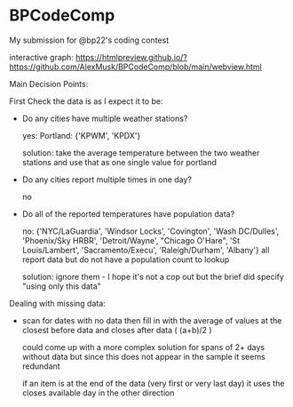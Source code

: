 # BPCodeComp

My submission for @bp22's coding contest

interactive graph: https://htmlpreview.github.io/?https://github.com/AlexMusk/BPCodeComp/blob/main/webview.html

Main Decision Points:

First Check the data is as I expect it to be:
- Do any cities have multiple weather stations?

  yes: Portland: {'KPWM', 'KPDX'}
  
  solution: take the average temperature between the two weather stations and use that as one single value for portland
  
- Do any cities report multiple times in one day?

  no
  
- Do all of the reported temperatures have population data?

  no: {'NYC/LaGuardia', 'Windsor Locks', 'Covington', 'Wash DC/Dulles', 'Phoenix/Sky HRBR', 'Detroit/Wayne', "Chicago O'Hare", 'St Louis/Lambert', 'Sacramento/Execu', 'Raleigh/Durham', 'Albany'}
  all report data but do not have a population count to lookup
  
  solution: ignore them - I hope it's not a cop out but the brief did specify "using only this data"
  
Dealing with missing data:
- scan for dates with no data then fill in with the average of values at the closest before data and closes after data ( (a+b)/2 )
 
  could come up with a more complex solution for spans of 2+ days without data but since this does not appear in the sample it seems redundant
  
  if an item is at the end of the data (very first or very last day) it uses the closes available day in the other direction
